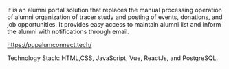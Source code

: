 It is an alumni portal solution that replaces the manual processing operation of alumni organization of tracer study and posting of events, donations, and job opportunities. It provides easy access to maintain alumni list and inform the alumni with notifications through email.

https://pupalumconnect.tech/

Technology Stack: HTML,CSS, JavaScript, Vue, ReactJs, and PostgreSQL.
